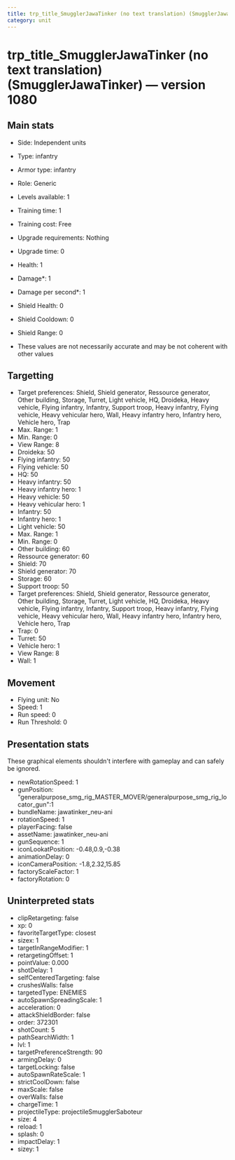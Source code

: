 ```yaml
---
title: trp_title_SmugglerJawaTinker (no text translation) (SmugglerJawaTinker)
category: unit
---
```


# trp_title_SmugglerJawaTinker (no text translation) (SmugglerJawaTinker) — version 1080

## Main stats

  * Side: Independent units
  * Type: infantry
  * Armor type: infantry
  * Role: Generic
  * Levels available: 1
  * Training time: 1
  * Training cost: Free
  * Upgrade requirements: Nothing
  * Upgrade time: 0
  * Health: 1
  * Damage*: 1
  * Damage per second*: 1
  * Shield Health: 0
  * Shield Cooldown: 0
  * Shield Range: 0

* These values are not necessarily accurate and may be not coherent with other values

## Targetting

  * Target preferences: Shield, Shield generator, Ressource generator, Other building, Storage, Turret, Light vehicle, HQ, Droideka, Heavy vehicle, Flying infantry, Infantry, Support troop, Heavy infantry, Flying vehicle, Heavy vehicular hero, Wall, Heavy infantry hero, Infantry hero, Vehicle hero, Trap
  * Max. Range: 1
  * Min. Range: 0
  * View Range: 8
  * Droideka: 50
  * Flying infantry: 50
  * Flying vehicle: 50
  * HQ: 50
  * Heavy infantry: 50
  * Heavy infantry hero: 1
  * Heavy vehicle: 50
  * Heavy vehicular hero: 1
  * Infantry: 50
  * Infantry hero: 1
  * Light vehicle: 50
  * Max. Range: 1
  * Min. Range: 0
  * Other building: 60
  * Ressource generator: 60
  * Shield: 70
  * Shield generator: 70
  * Storage: 60
  * Support troop: 50
  * Target preferences: Shield, Shield generator, Ressource generator, Other building, Storage, Turret, Light vehicle, HQ, Droideka, Heavy vehicle, Flying infantry, Infantry, Support troop, Heavy infantry, Flying vehicle, Heavy vehicular hero, Wall, Heavy infantry hero, Infantry hero, Vehicle hero, Trap
  * Trap: 0
  * Turret: 50
  * Vehicle hero: 1
  * View Range: 8
  * Wall: 1

## Movement

  * Flying unit: No
  * Speed: 1
  * Run speed: 0
  * Run Threshold: 0

## Presentation stats

These graphical elements shouldn't interfere with gameplay and can safely be ignored.

  * newRotationSpeed: 1
  * gunPosition: "generalpurpose_smg_rig_MASTER_MOVER/generalpurpose_smg_rig_locator_gun":1
  * bundleName: jawatinker_neu-ani
  * rotationSpeed: 1
  * playerFacing: false
  * assetName: jawatinker_neu-ani
  * gunSequence: 1
  * iconLookatPosition: -0.48,0.9,-0.38
  * animationDelay: 0
  * iconCameraPosition: -1.8,2.32,15.85
  * factoryScaleFactor: 1
  * factoryRotation: 0

## Uninterpreted stats

  * clipRetargeting: false
  * xp: 0
  * favoriteTargetType: closest
  * sizex: 1
  * targetInRangeModifier: 1
  * retargetingOffset: 1
  * pointValue: 0.000
  * shotDelay: 1
  * selfCenteredTargeting: false
  * crushesWalls: false
  * targetedType: ENEMIES
  * autoSpawnSpreadingScale: 1
  * acceleration: 0
  * attackShieldBorder: false
  * order: 372301
  * shotCount: 5
  * pathSearchWidth: 1
  * lvl: 1
  * targetPreferenceStrength: 90
  * armingDelay: 0
  * targetLocking: false
  * autoSpawnRateScale: 1
  * strictCoolDown: false
  * maxScale: false
  * overWalls: false
  * chargeTime: 1
  * projectileType: projectileSmugglerSaboteur
  * size: 4
  * reload: 1
  * splash: 0
  * impactDelay: 1
  * sizey: 1

